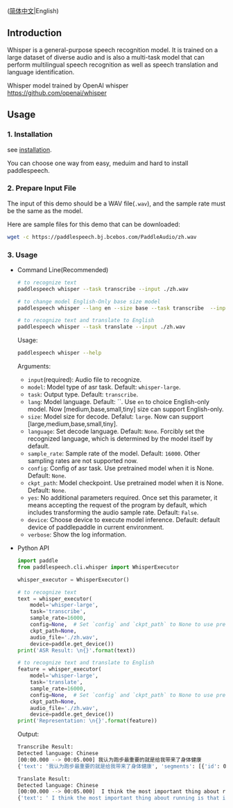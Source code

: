 ([简体中文](./README_cn.md)|English)

## Introduction
Whisper is a general-purpose speech recognition model. It is trained on a large dataset of diverse audio and is also a multi-task model that can perform multilingual speech recognition as well as speech translation and language identification.

Whisper model trained by OpenAI whisper https://github.com/openai/whisper

## Usage
 ### 1. Installation
 see [installation](https://github.com/PaddlePaddle/PaddleSpeech/blob/develop/docs/source/install.md).

 You can choose one way from easy, meduim and hard to install paddlespeech.

 ### 2. Prepare Input File
 The input of this demo should be a WAV file(`.wav`), and the sample rate must be the same as the model.

 Here are sample files for this demo that can be downloaded:
 ```bash
 wget -c https://paddlespeech.bj.bcebos.com/PaddleAudio/zh.wav
 ```

 ### 3. Usage
 - Command Line(Recommended)
   ```bash
   # to recognize text 
   paddlespeech whisper --task transcribe --input ./zh.wav

   # to change model English-Only base size model
   paddlespeech whisper --lang en --size base --task transcribe  --input ./en.wav

   # to recognize text and translate to English
   paddlespeech whisper --task translate --input ./zh.wav
   
   ```

   Usage:
   ```bash
   paddlespeech whisper --help
   ```
   Arguments:
   - `input`(required): Audio file to recognize.
   - `model`: Model type of asr task. Default: `whisper-large`.
   - `task`: Output type. Default: `transcribe`.
   - `lang`: Model language. Default: ``. Use `en` to choice English-only model. Now [medium,base,small,tiny] size can support English-only.
   - `size`: Model size for decode. Defalut: `large`. Now can support [large,medium,base,small,tiny].
   - `language`: Set decode language. Default: `None`. Forcibly set the recognized language, which is determined by the model itself by default. 
   - `sample_rate`: Sample rate of the model. Default: `16000`. Other sampling rates are not supported now.
   - `config`: Config of asr task. Use pretrained model when it is None. Default: `None`.
   - `ckpt_path`: Model checkpoint. Use pretrained model when it is None. Default: `None`.
   - `yes`: No additional parameters required. Once set this parameter, it means accepting the request of the program by default, which includes transforming the audio sample rate. Default: `False`.
   - `device`: Choose device to execute model inference. Default: default device of paddlepaddle in current environment.
   - `verbose`: Show the log information.


 - Python API
   ```python
   import paddle
   from paddlespeech.cli.whisper import WhisperExecutor

   whisper_executor = WhisperExecutor()

   # to recognize text 
   text = whisper_executor(
       model='whisper-large',
       task='transcribe',
       sample_rate=16000,
       config=None,  # Set `config` and `ckpt_path` to None to use pretrained model.
       ckpt_path=None,
       audio_file='./zh.wav',
       device=paddle.get_device())
   print('ASR Result: \n{}'.format(text))

   # to recognize text and translate to English
   feature = whisper_executor(
       model='whisper-large',
       task='translate',
       sample_rate=16000,
       config=None,  # Set `config` and `ckpt_path` to None to use pretrained model.
       ckpt_path=None,
       audio_file='./zh.wav',
       device=paddle.get_device())
   print('Representation: \n{}'.format(feature))
   ```

   Output:
   ```bash
   Transcribe Result:
   Detected language: Chinese
   [00:00.000 --> 00:05.000] 我认为跑步最重要的就是给我带来了身体健康
   {'text': '我认为跑步最重要的就是给我带来了身体健康', 'segments': [{'id': 0, 'seek': 0, 'start': 0.0, 'end': 5.0, 'text': '我认为跑步最重要的就是给我带来了身体健康', 'tokens': [50364, 1654, 7422, 97, 13992, 32585, 31429, 8661, 24928, 1546, 5620, 49076, 4845, 99, 34912, 19847, 29485, 44201, 6346, 115, 50614], 'temperature': 0.0, 'avg_logprob': -0.23577967557040128, 'compression_ratio': 0.28169014084507044, 'no_speech_prob': 0.028302080929279327}], 'language': 'zh'}

   Translate Result:
   Detected language: Chinese
   [00:00.000 --> 00:05.000]  I think the most important thing about running is that it brings me good health.
   {'text': ' I think the most important thing about running is that it brings me good health.', 'segments': [{'id': 0, 'seek': 0, 'start': 0.0, 'end': 5.0, 'text': ' I think the most important thing about running is that it brings me good health.', 'tokens': [50364, 286, 519, 264, 881, 1021, 551, 466, 2614, 307, 300, 309, 5607, 385, 665, 1585, 13, 50614], 'temperature': 0.0, 'avg_logprob': -0.47945233395225123, 'compression_ratio': 1.095890410958904, 'no_speech_prob': 0.028302080929279327}], 'language': 'zh'}
